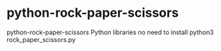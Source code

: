 # python-rock-paper-scissors
python-rock-paper-scissors
Python libraries no need to install
python3 rock_paper_scissors.py
